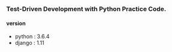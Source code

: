 ### Test-Driven Development with Python Practice Code.
#### version
- python : 3.6.4
- django : 1.11
